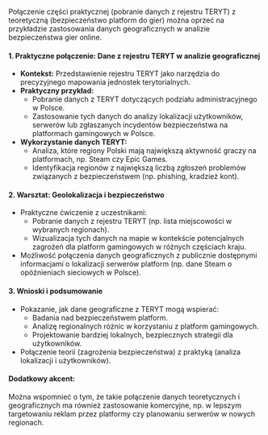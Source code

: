 Połączenie części praktycznej (pobranie danych z rejestru TERYT) z teoretyczną (bezpieczeństwo platform do gier) można oprzeć na przykładzie zastosowania danych geograficznych w analizie bezpieczeństwa gier online.

#### 1. **Praktyczne połączenie: Dane z rejestru TERYT w analizie geograficznej**
   - **Kontekst:** Przedstawienie rejestru TERYT jako narzędzia do precyzyjnego mapowania jednostek terytorialnych.
   - **Praktyczny przykład:**
     - Pobranie danych z TERYT dotyczących podziału administracyjnego w Polsce.
     - Zastosowanie tych danych do analizy lokalizacji użytkowników, serwerów lub zgłaszanych incydentów bezpieczeństwa na platformach gamingowych w Polsce.
   - **Wykorzystanie danych TERYT:**
     - Analiza, które regiony Polski mają największą aktywność graczy na platformach, np. Steam czy Epic Games.
     - Identyfikacja regionów z największą liczbą zgłoszeń problemów związanych z bezpieczeństwem (np. phishing, kradzież kont).

#### 2. **Warsztat: Geolokalizacja i bezpieczeństwo**
   - Praktyczne ćwiczenie z uczestnikami:
     - Pobranie danych z rejestru TERYT (np. lista miejscowości w wybranych regionach).
     - Wizualizacja tych danych na mapie w kontekście potencjalnych zagrożeń dla platform gamingowych w różnych częściach kraju.
   - Możliwość połączenia danych geograficznych z publicznie dostępnymi informacjami o lokalizacji serwerów platform (np. dane Steam o opóźnieniach sieciowych w Polsce).

#### 3. **Wnioski i podsumowanie**
   - Pokazanie, jak dane geograficzne z TERYT mogą wspierać:
     - Badania nad bezpieczeństwem platform.
     - Analizę regionalnych różnic w korzystaniu z platform gamingowych.
     - Projektowanie bardziej lokalnych, bezpiecznych strategii dla użytkowników.
   - Połączenie teorii (zagrożenia bezpieczeństwa) z praktyką (analiza lokalizacji i użytkowników).

#### Dodatkowy akcent:
Można wspomnieć o tym, że takie połączenie danych teoretycznych i geograficznych ma również zastosowanie komercyjne, np. w lepszym targetowaniu reklam przez platformy czy planowaniu serwerów w nowych regionach.
